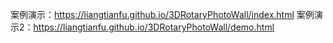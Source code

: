 案例演示：https://liangtianfu.github.io/3DRotaryPhotoWall/index.html
案例演示2：https://liangtianfu.github.io/3DRotaryPhotoWall/demo.html
